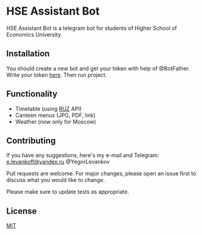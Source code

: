 # HSE Assistant Bot

HSE Assistant Bot is a telegram bot for students of Higher School of Economics University.  

## Installation

You should create a new bot and get your token with help of @BotFather. Write your token [here](https://github.com/elevankoff/HSEAssistantBot/blob/1810b3673dbe2a2af8720b9e8f231f291cae65b0/src/main/kotlin/Bot.kt#L14). Then run project. 

## Functionality

- Timetable (using [RUZ](https://ruz.hse.ru/) API)
- Canteen menus (JPG, PDF, link)
- Weather (now only for Moscow)

## Contributing
If you have any suggestions, here's my e-mail and Telegram: e.levankoff@yandex.ru @YegorLevankov

Pull requests are welcome. For major changes, please open an issue first to discuss what you would like to change.

Please make sure to update tests as appropriate.

## License
[MIT](https://choosealicense.com/licenses/mit/)
